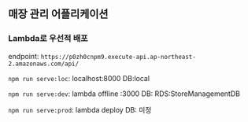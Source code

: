 ## 매장 관리 어플리케이션

### Lambda로 우선적 배포

endpoint: `https://p0zh0cnpm9.execute-api.ap-northeast-2.amazonaws.com/api/`

`npm run serve:loc`: localhost:8000 DB:local 

`npm run serve:dev`: lambda offline :3000 DB: RDS:StoreManagementDB

`npm run serve:prod`: lambda deploy DB: 미정
